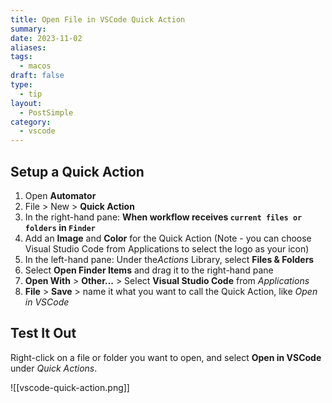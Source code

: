 ```yaml
---
title: Open File in VSCode Quick Action
summary: 
date: 2023-11-02
aliases: 
tags:
  - macos
draft: false
type:
  - tip
layout:
  - PostSimple
category:
  - vscode
---
```

<Callout text="Add 'Open in VSCode' to the right-click menu in Mac to quickly open a file directly in Visual Studio Code."/> 

## Setup a Quick Action
1. Open **Automator**
2. File > New > **Quick Action**
3. In the right-hand pane: **When workflow receives `current files or folders` in `Finder`**
4. Add an **Image** and **Color** for the Quick Action (Note - you can choose Visual Studio Code from Applications to select the logo as your icon)
5. In the left-hand pane: Under the*Actions* Library, select **Files & Folders**
6. Select **Open Finder Items** and drag it to the right-hand pane
7. **Open With** > **Other...** > Select **Visual Studio Code** from *Applications*
8. **File** > **Save** > name it what you want to call the Quick Action, like *Open in VSCode*

## Test It Out

Right-click on a file or folder you want to open, and select **Open in VSCode** under *Quick Actions*. 

![[vscode-quick-action.png]]